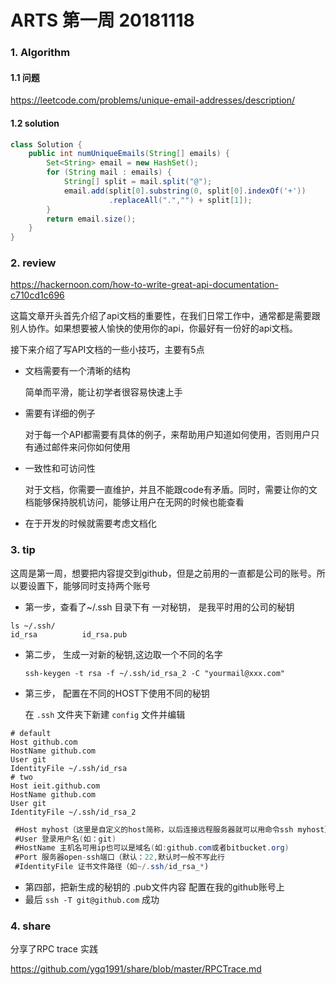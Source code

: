 

# ARTS 第一周 20181118



### 1. Algorithm

#### 1.1 问题

https://leetcode.com/problems/unique-email-addresses/description/



#### 1.2 solution

```java
class Solution {
    public int numUniqueEmails(String[] emails) {
        Set<String> email = new HashSet();
        for (String mail : emails) {
            String[] split = mail.split("@");
            email.add(split[0].substring(0, split[0].indexOf('+'))
                      .replaceAll(".","") + split[1]);
        }
        return email.size();
    }
}
```





### 2. review

https://hackernoon.com/how-to-write-great-api-documentation-c710cd1c696



这篇文章开头首先介绍了api文档的重要性，在我们日常工作中，通常都是需要跟别人协作。如果想要被人愉快的使用你的api，你最好有一份好的api文档。

接下来介绍了写API文档的一些小技巧，主要有5点



* 文档需要有一个清晰的结构

  简单而平滑，能让初学者很容易快速上手

* 需要有详细的例子

  对于每一个API都需要有具体的例子，来帮助用户知道如何使用，否则用户只有通过邮件来问你如何使用

* 一致性和可访问性

  对于文档，你需要一直维护，并且不能跟code有矛盾。同时，需要让你的文档能够保持脱机访问，能够让用户在无网的时候也能查看

* 在于开发的时候就需要考虑文档化





### 3. tip

这周是第一周，想要把内容提交到github，但是之前用的一直都是公司的账号。所以要设置下，能够同时支持两个账号



* 第一步，查看了~/.ssh 目录下有 一对秘钥， 是我平时用的公司的秘钥

```shell
ls ~/.ssh/
id_rsa			id_rsa.pub
```



* 第二步， 生成一对新的秘钥,这边取一个不同的名字

  ```shell
  ssh-keygen -t rsa -f ~/.ssh/id_rsa_2 -C "yourmail@xxx.com"
  ```

* 第三步， 配置在不同的HOST下使用不同的秘钥

  在 `.ssh` 文件夹下新建 `config` 文件并编辑		

```shell
# default                                                                       
Host github.com
HostName github.com
User git
IdentityFile ~/.ssh/id_rsa
# two                                                                           
Host ieit.github.com
HostName github.com
User git
IdentityFile ~/.ssh/id_rsa_2
```

```java
 #Host myhost（这里是自定义的host简称，以后连接远程服务器就可以用命令ssh myhost）[注意下面有缩进]
 #User 登录用户名(如：git)
 #HostName 主机名可用ip也可以是域名(如:github.com或者bitbucket.org)
 #Port 服务器open-ssh端口（默认：22,默认时一般不写此行
 #IdentityFile 证书文件路径（如~/.ssh/id_rsa_*)
```



* 第四部，把新生成的秘钥的 .pub文件内容 配置在我的github账号上
* 最后 `ssh -T git@github.com` 成功



### 4. share

分享了RPC trace 实践

https://github.com/ygq1991/share/blob/master/RPCTrace.md